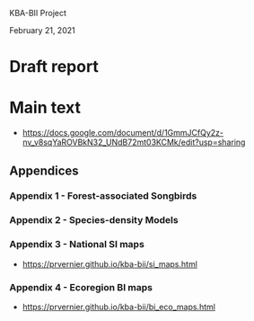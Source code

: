 KBA-BII Project

February 21, 2021

# Draft report

# Main text

  - https://docs.google.com/document/d/1GmmJCfQy2z-nv_v8sqYaROVBkN32_UNdB72mt03KCMk/edit?usp=sharing

## Appendices

### Appendix 1 - Forest-associated Songbirds

### Appendix 2 - Species-density Models

### Appendix 3 - National SI maps

  - https://prvernier.github.io/kba-bii/si_maps.html

### Appendix 4 - Ecoregion BI maps

  - https://prvernier.github.io/kba-bii/bi_eco_maps.html


